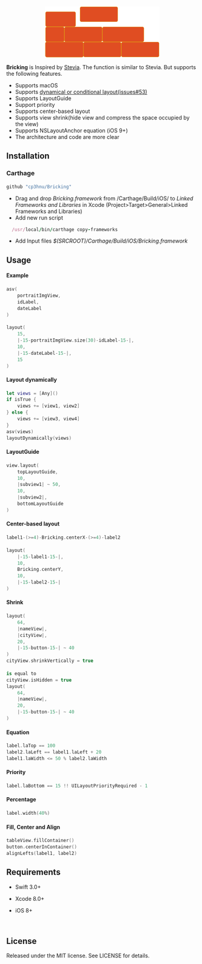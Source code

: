 <p align="center"> 
<img src="https://raw.githubusercontent.com/cp3hnu/Bricking/master/Bricking.jpg", width="301">
</p>



**Bricking** is Inspired by [Stevia](https://github.com/freshOS/Stevia). The function is similar to Stevia. But supports the following features.

- Supports macOS
- Supports [dynamical or conditional layout(issues#53)](https://github.com/freshOS/Stevia/issues/53)
- Supports LayoutGuide
- Support priority
- Supports center-based layout
- Supports view shrink(hide view and compress the space occupied by the view)
- Supports NSLayoutAnchor equation (iOS 9+)
- The architecture and code are more clear



## Installation

### Carthage

```swift
github "cp3hnu/Bricking"
```

- Drag and drop *Bricking.framework* from /Carthage/Build/iOS/ to *Linked Frameworks and Libraries* in Xcode (Project>Target>General>Linked Frameworks and Libraries)
- Add new run script

```ruby
  /usr/local/bin/carthage copy-frameworks
```

- Add Input files *$(SRCROOT)/Carthage/Build/iOS/Bricking.framework*


## Usage

#### Example

```swift
asv(
    portraitImgView,
    idLabel,
    dateLabel
)
        
layout(
    15,
    |-15-portraitImgView.size(30)-idLabel-15-|,
    10,
    |-15-dateLabel-15-|,
    15
)
```

#### Layout dynamically

```swift
let views = [Any]()
if isTrue {
    views += [view1, view2]
} else {
    views += [view3, view4]
}
asv(views)
layoutDynamically(views)
```

#### LayoutGuide

```swift
view.layout(
    topLayoutGuide,
    10,
    |subview1| ~ 50,
    10,
    |subview2|,
    bottomLayoutGuide
)
```

#### Center-based layout

```swift
label1-(>=4)-Bricking.centerX-(>=4)-label2

layout(
    |-15-label1-15-|,
    10,
    Bricking.centerY,
    10,
    |-15-label2-15-|
)
```

#### Shrink

```swift
layout(
    64,
    |nameView|,
    |cityView|,
    20,
    |-15-button-15-| ~ 40
)
cityView.shrinkVertically = true

is equal to
cityView.isHidden = true
layout(
    64,
    |nameView|,
    20,
    |-15-button-15-| ~ 40
)
```

#### Equation

```swift
label.laTop == 100
label2.laLeft == label1.laLeft + 20
label1.laWidth <= 50 % label2.laWidth
```

#### Priority

```swift
label.laBottom == 15 !! UILayoutPriorityRequired - 1
```

#### Percentage

```swift
label.width(40%)
```

#### Fill, Center and Align

```swift
tableView.fillContainer()
button.centerInContainer()
alignLefts(label1, label2)
```

## Requirements

- Swift 3.0+

- Xcode 8.0+

- iOS 8+

  ​


## License

Released under the MIT license. See LICENSE for details.